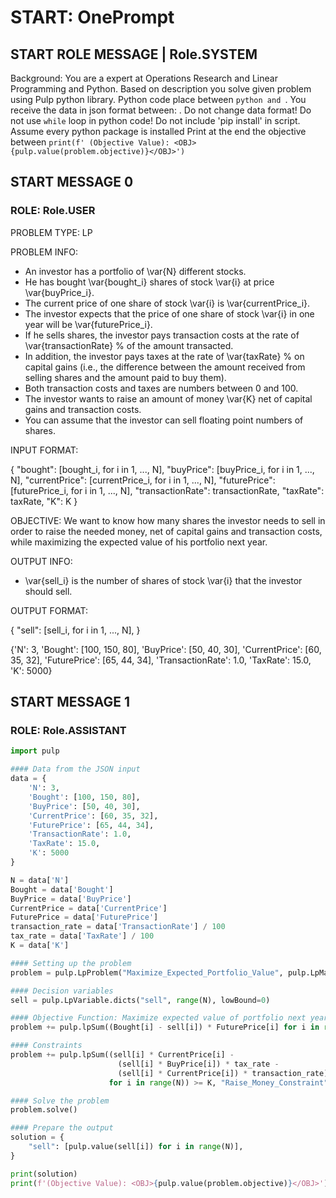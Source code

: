 # START: OnePrompt 
## START ROLE MESSAGE | Role.SYSTEM 
Background: You are a expert at Operations Research and Linear Programming and Python. Based on description you solve given problem using Pulp python library. Python code place between ```python and ```. You receive the data in json format between: <DATA></DATA>. Do not change data format! Do not use `while` loop in python code! Do not include 'pip install' in script. Assume every python package is installed Print at the end the objective between <OBJ></OBJ> `print(f' (Objective Value): <OBJ>{pulp.value(problem.objective)}</OBJ>')`  
## START MESSAGE 0 
### ROLE: Role.USER
<DESCRIPTION>
PROBLEM TYPE: LP

PROBLEM INFO: 

- An investor has a portfolio of \var{N} different stocks.
- He has bought \var{bought_i} shares of stock \var{i} at price \var{buyPrice_i}. 
- The current price of one share of stock \var{i} is \var{currentPrice_i}.
- The investor expects that the price of one share of stock \var{i} in one year will be \var{futurePrice_i}.
- If he sells shares, the investor pays transaction costs at the rate of \var{transactionRate} % of the amount transacted.
- In addition, the investor pays taxes at the rate of \var{taxRate} % on capital gains (i.e., the difference between the amount received from selling shares and the amount paid to buy them).
- Both transaction costs and taxes are numbers between 0 and 100.
- The investor wants to raise an amount of money \var{K} net of capital gains and transaction costs.
- You can assume that the investor can sell floating point numbers of shares.

INPUT FORMAT: 

{
    "bought": [bought_i, for i in 1, ..., N],
    "buyPrice": [buyPrice_i, for i in 1, ..., N],
    "currentPrice": [currentPrice_i, for i in 1, ..., N],
    "futurePrice": [futurePrice_i, for i in 1, ..., N],
    "transactionRate": transactionRate,
    "taxRate": taxRate,
    "K": K
}

OBJECTIVE: We want to know how many shares the investor needs to sell in order to raise the needed money, net of capital gains and transaction costs, while maximizing the expected value of his portfolio next year.

OUTPUT INFO:

- \var{sell_i} is the number of shares of stock \var{i} that the investor should sell.

OUTPUT FORMAT:

{
    "sell": [sell_i, for i in 1, ..., N],
}

</DESCRIPTION>
<DATA>
{'N': 3, 'Bought': [100, 150, 80], 'BuyPrice': [50, 40, 30], 'CurrentPrice': [60, 35, 32], 'FuturePrice': [65, 44, 34], 'TransactionRate': 1.0, 'TaxRate': 15.0, 'K': 5000}</DATA>


## START MESSAGE 1 
### ROLE: Role.ASSISTANT
```python
import pulp

#### Data from the JSON input
data = {
    'N': 3, 
    'Bought': [100, 150, 80], 
    'BuyPrice': [50, 40, 30], 
    'CurrentPrice': [60, 35, 32], 
    'FuturePrice': [65, 44, 34], 
    'TransactionRate': 1.0, 
    'TaxRate': 15.0, 
    'K': 5000
}

N = data['N']
Bought = data['Bought']
BuyPrice = data['BuyPrice']
CurrentPrice = data['CurrentPrice']
FuturePrice = data['FuturePrice']
transaction_rate = data['TransactionRate'] / 100
tax_rate = data['TaxRate'] / 100
K = data['K']

#### Setting up the problem
problem = pulp.LpProblem("Maximize_Expected_Portfolio_Value", pulp.LpMaximize)

#### Decision variables
sell = pulp.LpVariable.dicts("sell", range(N), lowBound=0)

#### Objective Function: Maximize expected value of portfolio next year
problem += pulp.lpSum((Bought[i] - sell[i]) * FuturePrice[i] for i in range(N))

#### Constraints
problem += pulp.lpSum((sell[i] * CurrentPrice[i] - 
                        (sell[i] * BuyPrice[i]) * tax_rate - 
                        (sell[i] * CurrentPrice[i]) * transaction_rate) 
                      for i in range(N)) >= K, "Raise_Money_Constraint"

#### Solve the problem
problem.solve()

#### Prepare the output
solution = {
    "sell": [pulp.value(sell[i]) for i in range(N)],
}

print(solution)
print(f'(Objective Value): <OBJ>{pulp.value(problem.objective)}</OBJ>')
```

